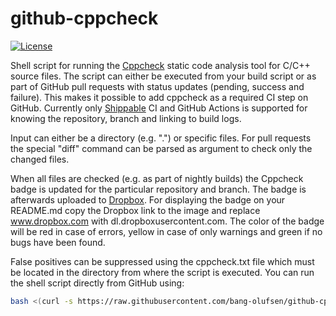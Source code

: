 # github-cppcheck

[![License](https://img.shields.io/badge/license-MIT_License-blue.svg?style=flat)](LICENSE)

Shell script for running the [Cppcheck](http://cppcheck.sourceforge.net) static code analysis tool for C/C++ source files. The script can either be executed from your build script or as part of GitHub pull requests with status updates (pending, success and failure). This makes it possible to add cppcheck as a required CI step on GitHub. Currently only [Shippable](http://www.shippable.com) CI and GitHub Actions is supported for knowing the repository, branch and linking to build logs.

Input can either be a directory (e.g. ".") or specific files. For pull requests the special "diff" command can be parsed as argument to check only the changed files.

When all files are checked (e.g. as part of nightly builds) the Cppcheck badge is updated for the particular repository and branch. The badge is afterwards uploaded to [Dropbox](http://www.dropbox.com). For displaying the badge on your README.md copy the Dropbox link to the image and replace www.dropbox.com with dl.dropboxusercontent.com. The color of the badge will be red in case of errors, yellow in case of only warnings and green if no bugs have been found.

False positives can be suppressed using the cppcheck.txt file which must be located in the directory from where the script is executed. You can run the shell script directly from GitHub using:

```bash
bash <(curl -s https://raw.githubusercontent.com/bang-olufsen/github-cppcheck/master/cppcheck.sh) .
```
